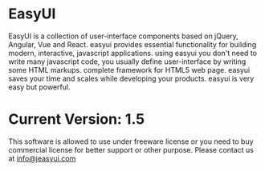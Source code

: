 # EasyUI

EasyUI is a collection of user-interface components based on jQuery, Angular, Vue and React.
easyui provides essential functionality for building modern, interactive, javascript applications.
using easyui you don't need to write many javascript code, you usually define user-interface by writing some HTML markups.
complete framework for HTML5 web page.
easyui saves your time and scales while developing your products.
easyui is very easy but powerful.


Current Version: 1.5
====================
This software is allowed to use under freeware license or you need to buy commercial license for better support or other purpose.
Please contact us at info@jeasyui.com
